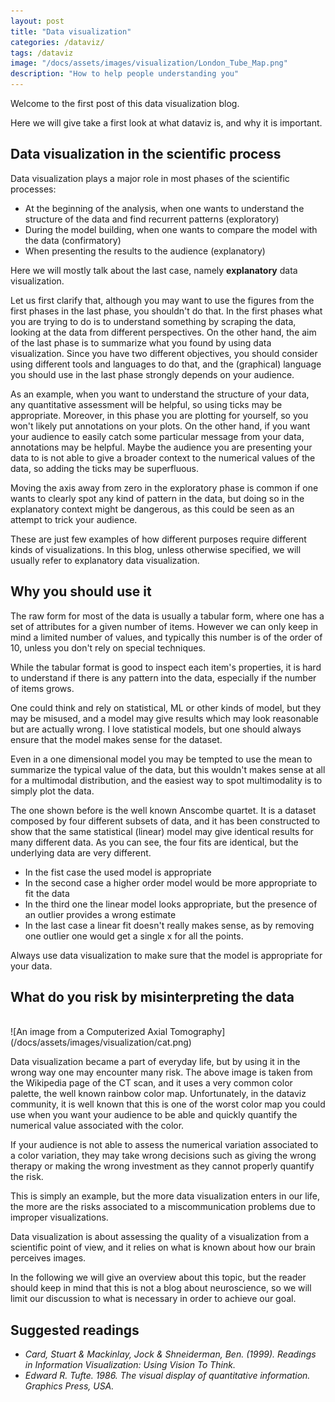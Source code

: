 ```yaml
---
layout: post
title: "Data visualization"
categories: /dataviz/
tags: /dataviz
image: "/docs/assets/images/visualization/London_Tube_Map.png"
description: "How to help people understanding you"
---
```


Welcome to the first post of this data visualization blog.

Here we will give take a first look at what dataviz is, and why it is important.

<script src="https://unpkg.com/d3-regression@1.3.10/dist/d3-regression.min.js"></script>
<script src="https://d3js.org/d3.v7.js"></script>


## Data visualization in the scientific process

Data visualization plays a major role in most phases of the scientific processes:

- At the beginning of the analysis, when one wants to understand the structure of the data and find recurrent patterns (exploratory)
- During the model building, when one wants to compare the model with the data (confirmatory)
- When presenting the results to the audience (explanatory)

Here we will mostly talk about the last case, namely **explanatory** data visualization.

Let us first clarify that, although you may want to use the figures from the first phases in the last phase, you shouldn't
do that.
In the first phases what you are trying to do is to understand something by scraping the data, looking at the data from different
perspectives.
On the other hand, the aim of the last phase is to summarize what you found by using data visualization.
Since you have two different objectives, you should consider using different tools and languages to do that, and the (graphical)
language you should use in the last phase strongly depends on your audience.

As an example, when you want to understand the structure of your data, any quantitative assessment will be helpful, so using ticks may be appropriate.
Moreover, in this phase you are plotting for yourself, so you won't likely put annotations on your plots.
On the other hand, if you want your audience to easily catch some particular message
from your data, annotations may be helpful.
Maybe the audience you are presenting your data to is not able to give a broader context to the numerical values of the data,
so adding the ticks may be superfluous.

Moving the axis away from zero in the exploratory phase is common if one wants to clearly spot any kind of pattern in the data,
but doing so in the explanatory context might be dangerous, as this could be seen as an attempt to trick your audience.

These are just few examples of how different purposes require different kinds of visualizations.
In this blog, unless otherwise specified, we will usually refer to explanatory data visualization.

## Why you should use it

The raw form for most of the data is usually a tabular form,
where one has a set of attributes for a given number of items.
However we can only keep in mind a limited number of values, and typically this
number is of the order of 10, unless you don't rely on special techniques.

<div class="emphbox">
While the tabular format is good to inspect each item's properties,
it is hard to understand if there is
any pattern into the data, especially if the number of items grows.
</div>

One could think and rely on statistical, ML or other kinds of model, but they may be misused, and 
a model may give results which may look reasonable but are actually wrong.
I love statistical models, but one should always ensure that the model makes sense for the dataset.

Even in a one dimensional model you may be tempted to use the mean to summarize the typical value of the data,
but this wouldn't makes sense at all for a multimodal distribution, and the easiest way to spot multimodality
is to simply plot the data.

<div id='anscombe'></div>

<script src="/docs/assets/javascript/dataviz/anscombe.js"></script>

The one shown before is the well known Anscombe quartet.
It is a dataset composed by four different subsets of data,
and it has been constructed to show that the same statistical (linear) model may give identical
results for many different data.
As you can see, the four fits are identical, but the underlying data are very different.
- In the fist case the used model is appropriate
- In the second case a higher order model would be more appropriate to fit the data
- In the third one the linear model looks appropriate, but the presence of an outlier provides a wrong estimate
- In the last case a linear fit doesn't really makes sense, as by removing one outlier one would get a single x for all the points.


<div class="emphbox">
Always use data visualization to make sure that the model is appropriate for your data.
</div>


## What do you risk by misinterpreting the data
<br>
![An image from a Computerized Axial Tomography](/docs/assets/images/visualization/cat.png)

<br>

Data visualization became a part of everyday life, but by using it
in the wrong way one may encounter many risk.
The above image is taken from the Wikipedia page of the CT scan,
and it uses a very common color palette, the well known rainbow color map.
Unfortunately, in the dataviz community, it is well known that this is
one of the worst color map you could use when you want your
audience to be able and quickly quantify the numerical value
associated with the color.

If your audience is not able to assess the numerical variation associated
to a color variation, they may take wrong decisions such as giving the wrong
therapy or making the wrong investment as they cannot properly
quantify the risk.

This is simply an example, but the more data visualization enters in our
life, the more are the risks associated to a miscommunication problems
due to improper visualizations.

<div class="emphbox">
Data visualization is about assessing the quality of a visualization
from a scientific point of view, and it relies on what is known about
how our brain perceives images.
</div>

In the following we will give an overview about this topic, but the reader
should keep in mind that this is not a blog about neuroscience, so we will
limit our discussion to what is necessary in order to achieve our
goal.

## Suggested readings

- <cite>Card, Stuart & Mackinlay, Jock & Shneiderman, Ben. (1999). Readings in Information Visualization: Using Vision To Think. </cite>
- <cite>Edward R. Tufte. 1986. The visual display of quantitative information. Graphics Press, USA.</cite>
